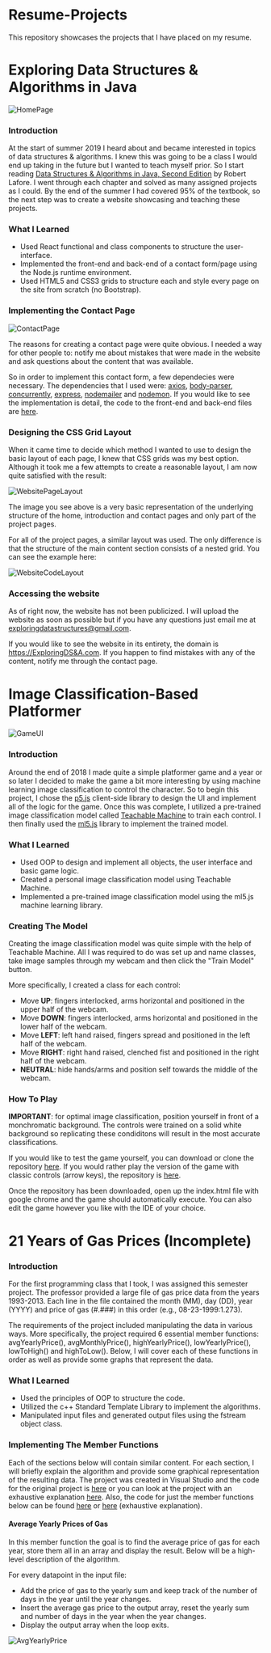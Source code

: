 # Resume-Projects
This repository showcases the projects that I have placed on my resume.

# Exploring Data Structures & Algorithms in Java

![HomePage](https://github.com/CShatto99/Resume-Projects/blob/master/READMEImg/WebsiteHomePage.png)

### Introduction

At the start of summer 2019 I heard about and became interested in topics of data structures & algorithms. I knew this was going to be a class I would end up taking in the future but I wanted to teach myself prior. So I start reading  [Data Structures & Algorithms in Java, Second Edition](http://web.fi.uba.ar/~jvillca/hd/public/books/Data_Structures_and_Algorithms_in_Java_2nd_Edition.pdf) by Robert Lafore. I went through each chapter and solved as many assigned projects as I could. By the end of the summer I had covered 95% of the textbook, so the next step was to create a website showcasing and teaching these projects.

### What I Learned

* Used React functional and class components to structure the user-interface.
* Implemented the front-end and back-end of a contact form/page using the Node.js runtime environment.
* Used HTML5 and CSS3 grids to structure each and style every page on the site from scratch (no Bootstrap).

### Implementing the Contact Page

![ContactPage](https://github.com/CShatto99/Resume-Projects/blob/master/READMEImg/WebsiteContactPage.png)

The reasons for creating a contact page were quite obvious. I needed a way for other people to: notify me about mistakes that were made in the website and ask questions about the content that was available.

So in order to implement this contact form, a few dependecies were necessary. The dependencies that I used were: [axios](https://www.npmjs.com/package/axios), [body-parser](https://www.npmjs.com/package/body-parser), [concurrently](https://www.npmjs.com/package/concurrently), [express](https://www.npmjs.com/package/express), [nodemailer](https://www.npmjs.com/package/nodemailer) and [nodemon](https://www.npmjs.com/package/nodemon). If you would like to see the implementation is detail, the code to the front-end and back-end files are [here](https://github.com/CShatto99/Resume-Projects/tree/master/READMECodeFiles).

### Designing the CSS Grid Layout

When it came time to decide which method I wanted to use to design the basic layout of each page, I knew that CSS grids was my best option. Although it took me a few attempts to create a reasonable layout, I am now quite satisfied with the result: 

![WebsitePageLayout](https://github.com/CShatto99/Resume-Projects/blob/master/READMEImg/WebsitePageLayout.png)

The image you see above is a very basic representation of the underlying structure of the home, introduction and contact pages and only part of the project pages.

For all of the project pages, a similar layout was used. The only difference is that the structure of the main content section consists of a nested grid. You can see the example here: 

![WebsiteCodeLayout](https://github.com/CShatto99/Resume-Projects/blob/master/READMEImg/WebsiteCodeLayout.png)

### Accessing the website

As of right now, the website has not been publicized. I will upload the website as soon as possible but if you have any questions just email me at exploringdatastructures@gmail.com.

If you would like to see the website in its entirety, the domain is [https://ExploringDS&A.com](). If you happen to find mistakes with any of the content, notify me through the contact page.



# Image Classification-Based Platformer

![GameUI](https://github.com/CShatto99/Resume-Projects/blob/master/READMEImg/GameUI.png)

### Introduction

Around the end of 2018 I made quite a simple platformer game and a year or so later I decided to make the game a bit more interesting by using machine learning image classification to control the character. So to begin this project, I chose the [p5.js](https://p5js.org/) client-side library to design the UI and implement all of the logic for the game. Once this was complete, I utilized a pre-trained image classification model called [Teachable Machine](https://teachablemachine.withgoogle.com/train) to train each control. I then finally used the [ml5.js](https://ml5js.org/) library to implement the trained model.

### What I Learned

* Used OOP to design and implement all objects, the user interface and basic game logic.
* Created a personal image classification model using Teachable Machine.
* Implemented a pre-trained image classification model using the ml5.js machine learning library.

### Creating The Model

Creating the image classification model was quite simple with the help of Teachable Machine. All I was required to do was set up and name classes, take image samples through my webcam and then click the "Train Model" button.

More specifically, I created a class for each control: 
* Move **UP**: fingers interlocked, arms horizontal and positioned in the upper half of the webcam.
* Move **DOWN**: fingers interlocked, arms horizontal and positioned in the lower half of the webcam.
* Move **LEFT**: left hand raised, fingers spread and positioned in the left half of the webcam.
* Move **RIGHT**: right hand raised, clenched fist and positioned in the right half of the webcam.
* **NEUTRAL**: hide hands/arms and position self towards the middle of the webcam.

### How To Play

**IMPORTANT**: for optimal image classification, position yourself in front of a monchromatic background. The controls were trained on a solid white background so replicating these condiditons will result in the most accurate classifications.

If you would like to test the game yourself, you can download or clone the repository [here](https://github.com/CShatto99/Resume-Projects/tree/master/Image_Classifying_Platformer). If you would rather play the version of the game with classic controls (arrow keys), the repository is [here](https://github.com/CShatto99/MyProjects/tree/master/Simple_Platformer).

Once the repository has been downloaded, open up the index.html file with google chrome and the game should automatically execute. You can also edit the game however you like with the IDE of your choice.



# 21 Years of Gas Prices (Incomplete)

### Introduction

For the first programming class that I took, I was assigned this semester project. The professor provided a large file of gas price data from the years 1993-2013. Each line in the file contained the month (MM), day (DD), year (YYYY) and price of gas (#.###) in this order (e.g., 08-23-1999:1.273).

The requirements of the project included manipulating the data in various ways. More specifically, the project required 6 essential member functions: avgYearlyPrice(), avgMonthlyPrice(), highYearlyPrice(), lowYearlyPrice(), lowToHigh() and highToLow(). Below, I will cover each of these functions in order as well as provide some graphs that represent the data.

### What I Learned

* Used the principles of OOP to structure the code.
* Utilized the c++ Standard Template Library to implement the algorithms.
* Manipulated input files and generated output files using the fstream object class.

### Implementing The Member Functions

Each of the sections below will contain similar content. For each section, I will briefly explain the algorithm and provide some graphical representation of the resulting data. The project was created in Visual Studio and the code for the original project is [here](https://github.com/CShatto99/Resume-Projects/tree/master/21YearsOfGasPrices) or you can look at the project with an exhaustive explanation [here](https://github.com/CShatto99/Resume-Projects/tree/master/21YearsOfGasPricesDescriptive). Also, the code for just the member functions below can be found [here](https://github.com/CShatto99/Resume-Projects/blob/master/21YearsOfGasPrices/21YearsOfGasPrices/NewLineMethods.h) or [here](https://github.com/CShatto99/Resume-Projects/blob/master/21YearsOfGasPricesDescriptive/21YearsOfGasPrices/NewLineMethods.h) (exhaustive explanation).

#### Average Yearly Prices of Gas

In this member function the goal is to find the average price of gas for each year, store them all in an array and display the result.
Below will be a high-level description of the algorithm.

For every datapoint in the input file:

* Add the price of gas to the yearly sum and keep track of the number of days in the year until the year changes.
* Insert the average gas price to the output array, reset the yearly sum and number of days in the year when the year changes.
* Display the output array when the loop exits.

![AvgYearlyPrice](https://github.com/CShatto99/Resume-Projects/blob/master/READMEImg/AverageYearlyPriceImage.png)

